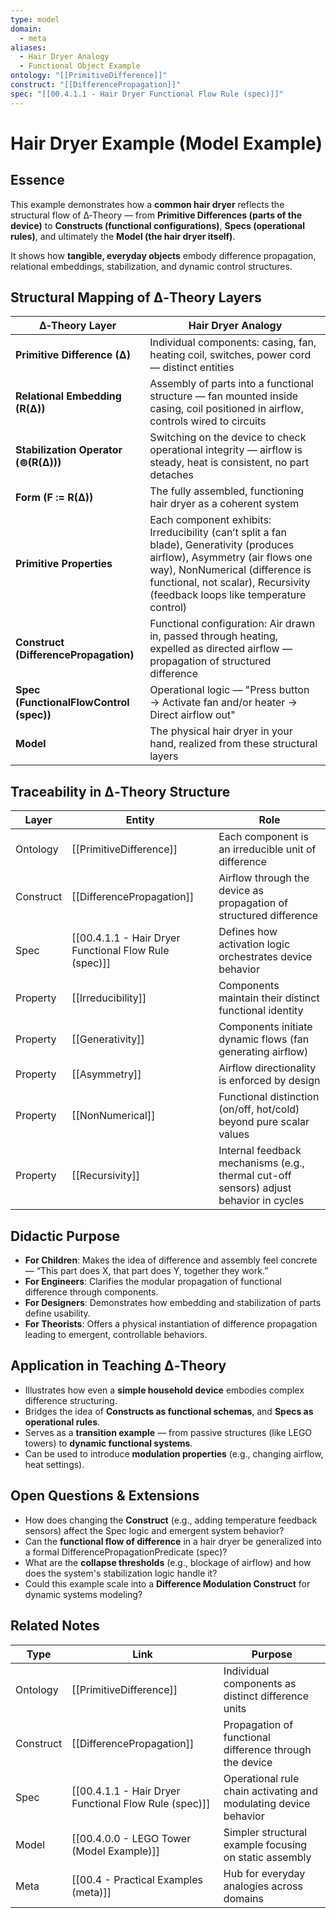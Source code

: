 ```yaml
---
type: model
domain:
  - meta
aliases:
  - Hair Dryer Analogy
  - Functional Object Example
ontology: "[[PrimitiveDifference]]"
construct: "[[DifferencePropagation]]"
spec: "[[00.4.1.1 - Hair Dryer Functional Flow Rule (spec)]]"
---
```


# Hair Dryer Example (Model Example)

## Essence

This example demonstrates how a **common hair dryer** reflects the structural flow of ∆‑Theory — from **Primitive Differences (parts of the device)** to **Constructs (functional configurations)**, **Specs (operational rules)**, and ultimately the **Model (the hair dryer itself)**.

It shows how **tangible, everyday objects** embody difference propagation, relational embeddings, stabilization, and dynamic control structures.

## Structural Mapping of ∆‑Theory Layers

|∆‑Theory Layer|Hair Dryer Analogy|
|---|---|
|**Primitive Difference (∆)**|Individual components: casing, fan, heating coil, switches, power cord — distinct entities|
|**Relational Embedding (R(∆))**|Assembly of parts into a functional structure — fan mounted inside casing, coil positioned in airflow, controls wired to circuits|
|**Stabilization Operator (⊚(R(∆)))**|Switching on the device to check operational integrity — airflow is steady, heat is consistent, no part detaches|
|**Form (F := R(∆))**|The fully assembled, functioning hair dryer as a coherent system|
|**Primitive Properties**|Each component exhibits: Irreducibility (can’t split a fan blade), Generativity (produces airflow), Asymmetry (air flows one way), NonNumerical (difference is functional, not scalar), Recursivity (feedback loops like temperature control)|
|**Construct (DifferencePropagation)**|Functional configuration: Air drawn in, passed through heating, expelled as directed airflow — propagation of structured difference|
|**Spec (FunctionalFlowControl (spec))**|Operational logic — "Press button → Activate fan and/or heater → Direct airflow out"|
|**Model**|The physical hair dryer in your hand, realized from these structural layers|


## Traceability in ∆‑Theory Structure

|Layer|Entity|Role|
|---|---|---|
|Ontology|[[PrimitiveDifference]]|Each component is an irreducible unit of difference|
|Construct|[[DifferencePropagation]]|Airflow through the device as propagation of structured difference|
|Spec|[[00.4.1.1 - Hair Dryer Functional Flow Rule (spec)]]|Defines how activation logic orchestrates device behavior|
|Property|[[Irreducibility]]|Components maintain their distinct functional identity|
|Property|[[Generativity]]|Components initiate dynamic flows (fan generating airflow)|
|Property|[[Asymmetry]]|Airflow directionality is enforced by design|
|Property|[[NonNumerical]]|Functional distinction (on/off, hot/cold) beyond pure scalar values|
|Property|[[Recursivity]]|Internal feedback mechanisms (e.g., thermal cut-off sensors) adjust behavior in cycles|


## Didactic Purpose

- **For Children**: Makes the idea of difference and assembly feel concrete — “This part does X, that part does Y, together they work.”
- **For Engineers**: Clarifies the modular propagation of functional difference through components.
- **For Designers**: Demonstrates how embedding and stabilization of parts define usability.
- **For Theorists**: Offers a physical instantiation of difference propagation leading to emergent, controllable behaviors.


## Application in Teaching ∆‑Theory

- Illustrates how even a **simple household device** embodies complex difference structuring.
- Bridges the idea of **Constructs as functional schemas**, and **Specs as operational rules**.
- Serves as a **transition example** — from passive structures (like LEGO towers) to **dynamic functional systems**.
- Can be used to introduce **modulation properties** (e.g., changing airflow, heat settings).


## Open Questions & Extensions

- How does changing the **Construct** (e.g., adding temperature feedback sensors) affect the Spec logic and emergent system behavior?
- Can the **functional flow of difference** in a hair dryer be generalized into a formal DifferencePropagationPredicate (spec)?
- What are the **collapse thresholds** (e.g., blockage of airflow) and how does the system's stabilization logic handle it?
- Could this example scale into a **Difference Modulation Construct** for dynamic systems modeling?

## Related Notes

|Type|Link|Purpose|
|---|---|---|
|Ontology|[[PrimitiveDifference]]|Individual components as distinct difference units|
|Construct|[[DifferencePropagation]]|Propagation of functional difference through the device|
|Spec|[[00.4.1.1 - Hair Dryer Functional Flow Rule (spec)]]|Operational rule chain activating and modulating device behavior|
|Model|[[00.4.0.0 - LEGO Tower (Model Example)]]|Simpler structural example focusing on static assembly|
|Meta|[[00.4 - Practical Examples (meta)]]|Hub for everyday analogies across domains|
